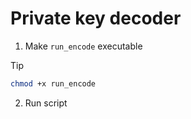 # Private key decoder

1. Make `run_encode` executable

> [!TIP]
>
>```sh
>chmod +x run_encode
>```

2. Run script
